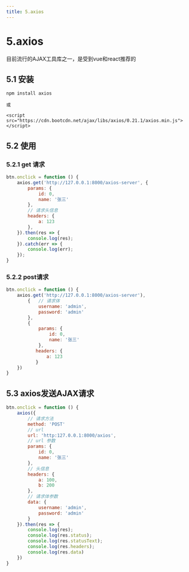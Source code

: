 ```yaml
---
title: 5.axios
---
```

# 5.axios

目前流行的AJAX工具库之一，是受到vue和react推荐的



## 5.1 安装

	npm install axios
	
	或
	
	<script src="https://cdn.bootcdn.net/ajax/libs/axios/0.21.1/axios.min.js"></script>



## 5.2 使用



### 5.2.1 get 请求

```javascript
btn.onclick = function () {
	axios.get('http://127.0.0.1:8000/axios-server', {
		params: {
            id: 0,
            name: '张三'
        },
        // 请求头信息
        headers: {
            a: 123
        },
	}).then(res => {
        console.log(res);
    }).catch(err => {
        console.log(err);
    });
}
```



### 5.2.2 post请求

```javascript
btn.onclick = function () {
	axios.get('http://127.0.0.1:8000/axios-server'),
        {	// 请求体
         	username: 'admin',
            password: 'admin'
        },
        {
        	params: {
      	        id: 0,
    	        name: '张三'
            },
 	       headers: {
 	           a: 123
	       }      
    })
}
```



## 5.3 axios发送AJAX请求

```javascript
btn.onclick = function () {
	axios({
        // 请求方法
        method: 'POST'
        // url
        url: 'http:127.0.0.1:8000/axios',
        // url 参数
        params: {
            id: 0,
            name: '张三'
        },
        // 头信息
        headers: {
            a: 100,
            b: 200
        },
        // 请求体参数
        data: {
            username: 'admin',
            password: 'admin'
        }
    }).then(res => {
        console.log(res);
        console.log(res.status);
        console.log(res.statusText);
        console.log(res.headers);
        console.log(res.data)
    })
}
```

